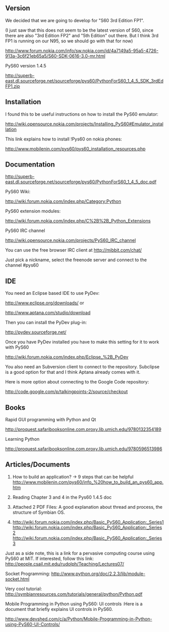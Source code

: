 ## Version ##

We decided that we are going to develop for "S60 3rd Edition FP1".

(I just saw that this does not seem to be the latest version of S60, since there are also "3rd Edition FP2" and "5th Edition" out there.  But I think 3rd FP1 is running on our N95, so we should go with that for now)

http://www.forum.nokia.com/info/sw.nokia.com/id/4a7149a5-95a5-4726-913a-3c6f21eb65a5/S60-SDK-0616-3.0-mr.html

PyS60 version 1.4.5

http://superb-east.dl.sourceforge.net/sourceforge/pys60/PythonForS60_1_4_5_SDK_3rdEdFP1.zip


## Installation ##

I found this to be useful instructions on how to install the PyS60 emulator:

http://wiki.opensource.nokia.com/projects/Installing_PyS60#Emulator_installation

This link explains how to install !Pys60 on nokia phones:

http://www.mobilenin.com/pys60/pys60_installation_resources.php


## Documentation ##

http://superb-east.dl.sourceforge.net/sourceforge/pys60/PythonForS60_1_4_5_doc.pdf

PyS60 Wiki:

http://wiki.forum.nokia.com/index.php/Category:Python

PyS60 extension modules:

http://wiki.forum.nokia.com/index.php/C%2B%2B_Python_Extensions

PyS60 IRC channel

http://wiki.opensource.nokia.com/projects/PyS60_IRC_channel

You can use the free browser IRC client at http://mibbit.com/chat/

Just pick a nickname, select the freenode server and connect to the channel #pys60



## IDE ##

You need an Eclipse based IDE to use PyDev:

http://www.eclipse.org/downloads/  or

http://www.aptana.com/studio/download


Then you can install the PyDev plug-in:

http://pydev.sourceforge.net/


Once you have PyDev installed you have to make this setting for it to work with PyS60

http://wiki.forum.nokia.com/index.php/Eclipse_%2B_PyDev


You also need an Subversion client to connect to the repository.  Subclipse is a good option for that and I think Aptana already comes with it.

Here is more option about connecting to the Google Code repository:

http://code.google.com/p/talkingpoints-2/source/checkout



## Books ##

Rapid GUI programming with Python and Qt

http://proquest.safaribooksonline.com.proxy.lib.umich.edu/9780132354189

Learning Python

http://proquest.safaribooksonline.com.proxy.lib.umich.edu/9780596513986

## Articles/Documents ##

1) How to build an application? -> 9 steps that can be helpful
http://www.mobilenin.com/pys60/info_%20how_to_build_an_pys60_app.htm

2) Reading Chapter 3 and 4 in the Pys60 1.4.5 doc

3) Attached 2 PDF Files: A good explanation about thread and process,
the structure of Symbian OS.

4) http://wiki.forum.nokia.com/index.php/Basic_PyS60_Application:_Series1
http://wiki.forum.nokia.com/index.php/Basic_PyS60_Application:_Series2
http://wiki.forum.nokia.com/index.php/Basic_PyS60_Application:_Series3

Just as a side note, this is a link for a pervasive computing course using
PyS60 at MIT. If interested, follow this link:
http://people.csail.mit.edu/rudolph/Teaching/Lectures07/

Socket Programming:
http://www.python.org/doc/2.2.3/lib/module-socket.html


Very cool tutorial:
http://symbianresources.com/tutorials/general/python/Python.pdf

Mobile Programming in Python using PyS60: UI controls
:Here is a document that briefly explains UI controls in PyS60.

http://www.devshed.com/c/a/Python/Mobile-Programming-in-Python-using-PyS60-UI-Controls/